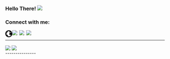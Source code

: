 ### Hello There! <img src="https://raw.githubusercontent.com/MartinHeinz/MartinHeinz/master/wave.gif" width="30px">
### Connect with me:

[<img align="left" width="22px" src="https://raw.githubusercontent.com/iconic/open-iconic/master/svg/globe.svg" />][website]
[<img align="left" width="22px" src="https://cdn.jsdelivr.net/npm/simple-icons@v3/icons/youtube.svg" />][youtube]
[<img align="left" width="22px" src="https://cdn.jsdelivr.net/npm/simple-icons@v3/icons/linkedin.svg" />][linkedin]
[<img align="left" width="22px" src="https://cdn.jsdelivr.net/npm/simple-icons@v3/icons/instagram.svg" />][instagram]

[website]: https://amritesh-dasari.github.io/
[youtube]: https://www.youtube.com/channel/UCduQmumax7ExDB0xRu-rkCA
[instagram]: https://www.instagram.com/lifes_alpha_tester/
[linkedin]: https://www.linkedin.com/in/amritesh-dasari/

</br>

---------------
<img align="center" src="https://github-readme-stats.vercel.app/api/top-langs/?username=amritesh-dasari&count_private=true&show_icons=true&theme=radical>" />
<img align="center" src="https://github-readme-stats.vercel.app/api?username=amritesh-dasari&count_private=true&show_icons=true&theme=radical>" />
</br>
---------------
